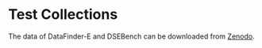 # Test Collections

The data of DataFinder-E and DSEBench can be downloaded from [Zenodo](https://zenodo.org/records/14876878).
